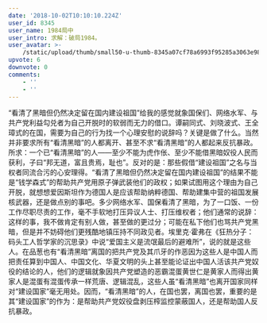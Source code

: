 ```yaml
---
date: '2018-10-02T10:10:10.224Z'
user_id: 8345
user_name: 1984局中
user_intro: 求解：破局1984。
user_avatar: >-
    /static/upload/thumb/small50-u-thumb-8345a07cf78a6993f95285a3063e98a01b1277bbd18e.png
upvote: 6
downvote: 0
comments:
    - ''
    - ''
---
```


“看清了黑暗但仍然决定留在国内建设祖国”给我的感觉就象国保们、网络水军、与共产党利益勾兑者为自己开脱时的软弱而无力的借口。谭嗣同式、刘晓波式、王全璋式的在国，需要为自己的行为找一个心理安慰的说辞吗？关键是做了什么。当然并非要求所有“看清黑暗”的人都离开、甚至不求“看清黑暗”的人都起来反抗暴政。所求：一个已“看清黑暗”的人——至少不能为虎作伥、至少不能借黑暗奴役人民而获利，子曰“邦无道，富且贵焉，耻也”。反对的是：那些假借“建设祖国”之名与当权者同流合污的心安理得。“看清了黑暗但仍然决定留在国内建设祖国”的结果不能是“钱学森式”的帮助共产党用原子弹武装他们的政权；如果试图用这个理由为自己开脱，就想想爱因斯坦作为德国人是应该帮助纳粹德国、帮助建集中营的祖国发展核武器，还是做点别的事吧。多少网络水军、国保看清了黑暗，为了一口饭、一份工作尽职尽责的工作，毫不手软地打压异议人士、打压维权者；他们通常的说辞：这样的事，我不做肯定有别人做，甚至做的更过分；可能在私下他们也骂共产党黑暗，但是并不妨碍他们更残酷地镇压持不同政见者。埃里克·霍弗在《狂热分子：码头工人哲学家的沉思录》中说“爱国主义是流氓最后的避难所”，说的就是这些人。在品葱也有“看清黑暗”离国的把共产党及其爪牙的作恶因为这些人是中国人而把责任算到中国人、中国文化、华夏文明的头上甚至能论证出中国人活该共产党奴役的结论的人，他们的逻辑就象因共产党塑造的恶霸混蛋黄世仁是黄家人而得出黄家人是混蛋有混蛋传承一样荒唐、逻辑混乱，这些人虽“看清黑暗”也离开国家同样对“建设国家”毫无用处。因而，“看清黑暗”的人，在国也罢，离国也罢，重要的是其“建设国家”的作为：是帮助共产党奴役盘剥压榨监控蒙蔽国人，还是帮助国人反抗暴政。

